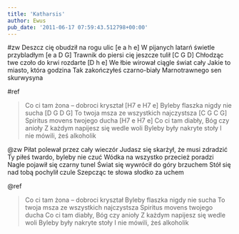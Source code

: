 ```yaml
---
title: 'Katharsis'
author: Ewus
pub_date: '2011-06-17 07:59:43.512798+00:00'
---
```


#zw
Deszcz cię obudził na rogu ulic [e a h e]
W pijanych latarń świetle przybladłym [e a D G]
Trawnik do piersi cię jeszcze tulił [C G D]
Chłodząc twe czoło do krwi rozdarte [D h e]
We łbie wirował ciągle świat cały 
Jakie to miasto, która godzina 
Tak zakończyłeś czarno-biały 
Marnotrawnego sen skurwysyna 

#ref
>Co ci tam żona – dobroci kryształ [H7 e H7 e]
>Byleby flaszka nigdy nie sucha [D G D G]
>To twoja msza ze wszystkich najczystsza [C G C G]
>Spiritus movens twojego ducha [H7 e H7 e]
>Co ci tam diabły, Bóg czy anioły
>Z każdym napijesz się wedle woli
>Byleby były nakryte stoły
>I nie mówili, żeś alkoholik

@zw
Piłat polewał przez cały wieczór
Judasz się skarżył, że musi zdradzić
Ty piłeś twardo, byleby nie czuć
Wódka na wszystko przecież poradzi
Nagle pojawił się czarny tunel
Świat się wywrócił do góry brzuchem
Stół się nad tobą pochylił czule
Szepcząc te słowa słodko za uchem

@ref
>Co ci tam żona – dobroci kryształ
>Byleby flaszka nigdy nie sucha
>To twoja msza ze wszystkich najczystsza
>Spiritus movens twojego ducha
>Co ci tam diabły, Bóg czy anioły
>Z każdym napijesz się wedle woli
>Byleby były nakryte stoły
>I nie mówili, żeś alkoholik